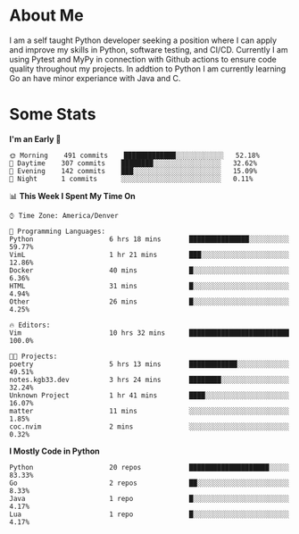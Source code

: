 # About Me
  I am a self taught Python developer seeking a position where I can apply and improve my skills in Python, software testing, and CI/CD. Currently I am using Pytest and MyPy in connection with Github actions to ensure code quality throughout my projects. In addtion to Python I am currently learning Go an have minor experiance with Java and C.
  
 # Some Stats
  
<!--START_SECTION:waka-->
**I'm an Early 🐤** 

```text
🌞 Morning    491 commits    █████████████░░░░░░░░░░░░   52.18% 
🌆 Daytime    307 commits    ████████░░░░░░░░░░░░░░░░░   32.62% 
🌃 Evening    142 commits    ███░░░░░░░░░░░░░░░░░░░░░░   15.09% 
🌙 Night      1 commits      ░░░░░░░░░░░░░░░░░░░░░░░░░   0.11%

```


📊 **This Week I Spent My Time On** 

```text
⌚︎ Time Zone: America/Denver

💬 Programming Languages: 
Python                   6 hrs 18 mins       ███████████████░░░░░░░░░░   59.77% 
VimL                     1 hr 21 mins        ███░░░░░░░░░░░░░░░░░░░░░░   12.86% 
Docker                   40 mins             █░░░░░░░░░░░░░░░░░░░░░░░░   6.36% 
HTML                     31 mins             █░░░░░░░░░░░░░░░░░░░░░░░░   4.94% 
Other                    26 mins             █░░░░░░░░░░░░░░░░░░░░░░░░   4.25%

🔥 Editors: 
Vim                      10 hrs 32 mins      █████████████████████████   100.0%

🐱‍💻 Projects: 
poetry                   5 hrs 13 mins       ████████████░░░░░░░░░░░░░   49.51% 
notes.kgb33.dev          3 hrs 24 mins       ████████░░░░░░░░░░░░░░░░░   32.24% 
Unknown Project          1 hr 41 mins        ████░░░░░░░░░░░░░░░░░░░░░   16.07% 
matter                   11 mins             ░░░░░░░░░░░░░░░░░░░░░░░░░   1.85% 
coc.nvim                 2 mins              ░░░░░░░░░░░░░░░░░░░░░░░░░   0.32%

```

**I Mostly Code in Python** 

```text
Python                   20 repos            ████████████████████░░░░░   83.33% 
Go                       2 repos             ██░░░░░░░░░░░░░░░░░░░░░░░   8.33% 
Java                     1 repo              █░░░░░░░░░░░░░░░░░░░░░░░░   4.17% 
Lua                      1 repo              █░░░░░░░░░░░░░░░░░░░░░░░░   4.17%

```



<!--END_SECTION:waka-->

